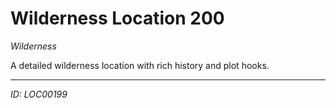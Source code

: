 # Wilderness Location 200

*Wilderness*

A detailed wilderness location with rich history and plot hooks.

---
*ID: LOC00199*